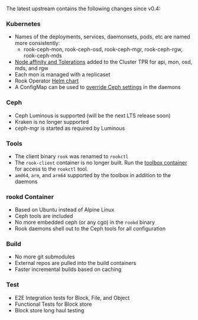 The latest upstream contains the following changes since v0.4:

### Kubernetes
- Names of the deployments, services, daemonsets, pods, etc are named more consistently:
  - rook-ceph-mon, rook-ceph-osd, rook-ceph-mgr, rook-ceph-rgw, rook-ceph-mds
- [Node affinity and Tolerations](https://github.com/rook/rook/blob/master/Documentation/cluster-tpr.md#placement-configuration-settings) added to the Cluster TPR for api, mon, osd, mds, and rgw
- Each mon is managed with a replicaset
- Rook Operator [Helm chart](https://github.com/rook/rook/blob/master/demo/helm/rook-operator/README.md)
- A ConfigMap can be used to [override Ceph settings](https://github.com/rook/rook/blob/master/Documentation/advanced-configuration.md#custom-cephconf-settings) in the daemons

### Ceph
- Ceph Luminous is supported (will be the next LTS release soon)
- Kraken is no longer supported
- ceph-mgr is started as required by Luminous

### Tools
- The client binary `rook` was renamed to `rookctl`
- The `rook-client` container is no longer built. Run the [toolbox container](https://github.com/rook/rook/blob/master/Documentation/toolbox.md) for access to the `rookctl` tool.
- `amd64`, `arm`, and `arm64` supported by the toolbox in addition to the daemons

### rookd Container 
- Based on Ubuntu instead of Alpine Linux
- Ceph tools are included
- No more embedded ceph (or any cgo) in the `rookd` binary
- Rook daemons shell out to the Ceph tools for all configuration

### Build
- No more git submodules
- External repos are pulled into the build containers
- Faster incremental builds based on caching

### Test
- E2E Integration tests for Block, File, and Object
- Functional Tests for Block store
- Block store long haul testing